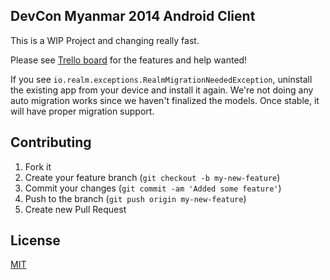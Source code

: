 DevCon Myanmar 2014 Android Client
----------------------------------

This is a WIP Project and changing really fast.

Please see [Trello board](https://trello.com/b/Y4vcQ4zg/devcon-2014) for the features and help wanted!

If you see `io.realm.exceptions.RealmMigrationNeededException`, uninstall the existing app from your device and install it again.
We're not doing any auto migration works since we haven't finalized the models. Once stable, it will have proper migration support.

## Contributing

 1. Fork it
 2. Create your feature branch (`git checkout -b my-new-feature`)
 3. Commit your changes (`git commit -am 'Added some feature'`)
 4. Push to the branch (`git push origin my-new-feature`)
 5. Create new Pull Request

## License
[MIT](http://www.opensource.org/licenses/MIT)

